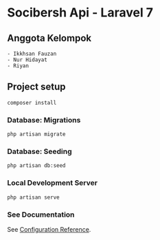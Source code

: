 # Socibersh Api -  Laravel 7

## Anggota Kelompok
```
- Ikkhsan Fauzan
- Nur Hidayat
- Riyan
```

## Project setup
```
composer install
```

### Database: Migrations

```
php artisan migrate
```

### Database: Seeding
```
php artisan db:seed
```

### Local Development Server
```
php artisan serve
```

### See Documentation
See [Configuration Reference](https://laravel.com/docs/7.x/installation).